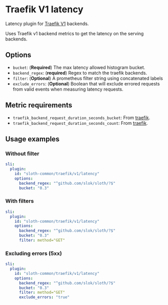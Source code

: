 # Traefik V1 latency

Latency plugin for [Traefik V1][traefik] backends.

Uses Traefik v1 backend metrics to get the latency on the serving backends.

## Options

- `bucket`: (**Required**) The max latency allowed histogram bucket.
- `backend_regex`: (**required**) Regex to match the traefik backends.
- `filter`: (**Optional**) A prometheus filter string using concatenated labels
- `exclude_errors`: (**Optional**) Boolean that will exclude errored requests from valid events when measuring latency requests.

## Metric requirements

- `traefik_backend_request_duration_seconds_bucket`: From [traefik].
- `traefik_backend_request_duration_seconds_count`: From [traefik].

## Usage examples

### Without filter

```yaml
sli:
  plugin:
    id: "sloth-common/traefik/v1/latency"
    options:
      backend_regex: "^github.com/slok/sloth/?$"
      bucket: "0.3"
```

### With filters

```yaml
sli:
  plugin:
    id: "sloth-common/traefik/v1/latency"
    options:
      backend_regex: "^github.com/slok/sloth/?$"
      bucket: "0.3"
      filter: method="GET"
```

### Excluding errors (5xx)

```yaml
sli:
  plugin:
    id: "sloth-common/traefik/v1/latency"
    options:
      backend_regex: "^github.com/slok/sloth/?$"
      bucket: "0.3"
      filter: method="GET"
      exclude_errors: "true"
```

[traefik]: https://doc.traefik.io/traefik/v1.7/
